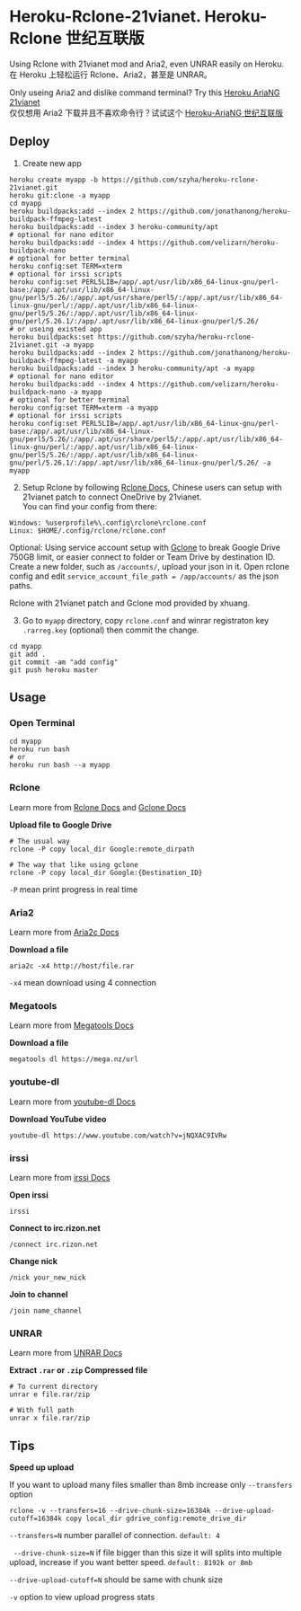 # Heroku-Rclone-21vianet. Heroku-Rclone 世纪互联版
Using Rclone with 21vianet mod and Aria2, even UNRAR easily on Heroku.<br>
在 Heroku 上轻松运行 Rclone、Aria2，甚至是 UNRAR。

Only useing Aria2 and dislike command terminal? Try this [Heroku AriaNG 21vianet](https://github.com/szyha/heroku-ariang-21vianet)<br>
仅仅想用 Aria2 下载并且不喜欢命令行？试试这个 [Heroku-AriaNG 世纪互联版](https://github.com/szyha/heroku-ariang-21vianet)

## Deploy
1. Create new app

```
heroku create myapp -b https://github.com/szyha/heroku-rclone-21vianet.git
heroku git:clone -a myapp
cd myapp
heroku buildpacks:add --index 2 https://github.com/jonathanong/heroku-buildpack-ffmpeg-latest
heroku buildpacks:add --index 3 heroku-community/apt
# optional for nano editor
heroku buildpacks:add --index 4 https://github.com/velizarn/heroku-buildpack-nano
# optional for better terminal
heroku config:set TERM=xterm
# optional for irssi scripts
heroku config:set PERL5LIB=/app/.apt/usr/lib/x86_64-linux-gnu/perl-base:/app/.apt/usr/lib/x86_64-linux-gnu/perl5/5.26/:/app/.apt/usr/share/perl5/:/app/.apt/usr/lib/x86_64-linux-gnu/perl/:/app/.apt/usr/lib/x86_64-linux-gnu/perl5/5.26/:/app/.apt/usr/lib/x86_64-linux-gnu/perl/5.26.1/:/app/.apt/usr/lib/x86_64-linux-gnu/perl/5.26/
# or useing existed app
heroku buildpacks:set https://github.com/szyha/heroku-rclone-21vianet.git -a myapp
heroku buildpacks:add --index 2 https://github.com/jonathanong/heroku-buildpack-ffmpeg-latest -a myapp
heroku buildpacks:add --index 3 heroku-community/apt -a myapp
# optional for nano editor
heroku buildpacks:add --index 4 https://github.com/velizarn/heroku-buildpack-nano -a myapp
# optional for better terminal
heroku config:set TERM=xterm -a myapp
# optional for irssi scripts
heroku config:set PERL5LIB=/app/.apt/usr/lib/x86_64-linux-gnu/perl-base:/app/.apt/usr/lib/x86_64-linux-gnu/perl5/5.26/:/app/.apt/usr/share/perl5/:/app/.apt/usr/lib/x86_64-linux-gnu/perl/:/app/.apt/usr/lib/x86_64-linux-gnu/perl5/5.26/:/app/.apt/usr/lib/x86_64-linux-gnu/perl/5.26.1/:/app/.apt/usr/lib/x86_64-linux-gnu/perl/5.26/ -a myapp
```

2. Setup Rclone by following [Rclone Docs](https://rclone.org/docs/), Chinese users can setup with 21vianet patch to connect OneDrive by 21vianet.<br> 
You can find your config from there:

```
Windows: %userprofile%\.config\rclone\rclone.conf
Linux: $HOME/.config/rclone/rclone.conf
```
Optional: Using service account setup with [Gclone](https://github.com/donwa/gclone) to break Google Drive 750GB limit, or easier connect to folder or Team Drive by destination ID. Create a new folder, such as `/accounts/`, upload your json in it. Open rclone config and edit `service_account_file_path = /app/accounts/` as the json paths.

Rclone with 21vianet patch and Gclone mod provided by xhuang.

3. Go to `myapp` directory, copy `rclone.conf` and winrar registraton key `.rarreg.key` (optional) then commit the change.

```
cd myapp
git add .
git commit -am "add config"
git push heroku master
```

## Usage
### Open Terminal
```
cd myapp
heroku run bash
# or
heroku run bash --a myapp
```

### Rclone
Learn more from [Rclone Docs](https://rclone.org/commands/) and [Gclone Docs](https://github.com/donwa/gclone)

**Upload file to Google Drive**
```
# The usual way
rclone -P copy local_dir Google:remote_dirpath

# The way that like using gclone
rclone -P copy local_dir Google:{Destination_ID}
```
`-P` mean print progress in real time

### Aria2
Learn more from [Aria2c Docs](http://aria2.github.io/manual/en/html/aria2c.html)

**Download a file**
```
aria2c -x4 http://host/file.rar
```
`-x4` mean download using 4 connection

### Megatools
Learn more from [Megatools Docs](https://megatools.megous.com/man/megatools.html)

**Download a file**
```
megatools dl https://mega.nz/url
```

### youtube-dl
Learn more from [youtube-dl Docs](https://github.com/ytdl-org/youtube-dl/blob/master/README.md#options)

**Download YouTube video**
```
youtube-dl https://www.youtube.com/watch?v=jNQXAC9IVRw
```

### irssi
Learn more from [irssi Docs](https://irssi.org/documentation/)

**Open irssi**
```
irssi
```

**Connect to irc.rizon.net**
```
/connect irc.rizon.net
```

**Change nick**
```
/nick your_new_nick
```

**Join to channel**
```
/join name_channel
```
### UNRAR
Learn more from [UNRAR Docs](https://pypi.org/project/unrar/)

**Extract `.rar` or `.zip` Compressed file**
```
# To current directory
unrar e file.rar/zip

# With full path
unrar x file.rar/zip
```

## Tips

**Speed up upload**

If you want to upload many files smaller than 8mb increase only `--transfers` option
```
rclone -v --transfers=16 --drive-chunk-size=16384k --drive-upload-cutoff=16384k copy local_dir gdrive_config:remote_drive_dir
 ```
`--transfers=N`  number parallel of connection. `default: 4`

` --drive-chunk-size=N` if file bigger than this size it will splits into multiple upload, increase if you want better speed. `default: 8192k or 8mb`

`--drive-upload-cutoff=N` should be same with chunk size

`-v` option to view upload progress stats 
